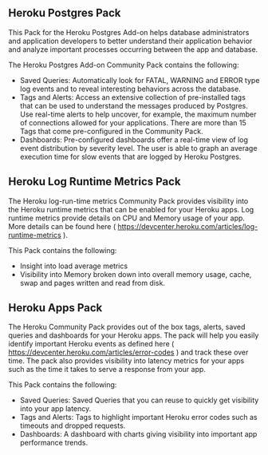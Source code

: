 Heroku Postgres Pack
-------------------------------

This Pack for the Heroku Postgres Add-on helps database administrators and application developers to better understand their application behavior and analyze important processes occurring between the app and database.

The Heroku Postgres Add-on Community Pack contains the following:

* Saved Queries: Automatically look for FATAL, WARNING and ERROR type log events and to reveal interesting behaviors across the database.
* Tags and Alerts: Access an extensive collection of pre-installed tags that can be used to understand the messages produced by Postgres. Use real-time alerts to help uncover, for example, the maximum number of connections allowed for your applications. There are more than 15 Tags that come pre-configured in the Community Pack.
* Dashboards: Pre-configured dashboards offer a real-time view of log event distribution by severity level. The user is able to graph an average execution time for slow events that are logged by Heroku Postgres.


Heroku Log Runtime Metrics Pack
-------------------------------

The Heroku log-run-time metrics Community Pack provides visibility into the Heroku runtime metrics that can be enabled for your Heroku apps. Log runtime metrics provide details on CPU and Memory usage of your app. More details can be found here ( https://devcenter.heroku.com/articles/log-runtime-metrics ).

This Pack contains the following:

* Insight into load average metrics
* Visibility into Memory broken down into overall memory usage, cache, swap and pages written and read from disk.


Heroku Apps Pack
----------------

The Heroku Community Pack provides out of the box tags, alerts, saved queries and dashboards for your Heroku apps. The pack will help you easily identify important Heroku events as defined here ( https://devcenter.heroku.com/articles/error-codes ) and track these over time. The pack also provides visibility into latency metrics for your apps such as the time it takes to serve a response from your app.

This Pack contains the following:

* Saved Queries: Saved Queries that you can reuse to quickly get visibility into your app latency.
* Tags and Alerts: Tags to highlight important Heroku error codes such as timeouts and dropped requests.
* Dashboards: A dashboard with charts giving visibility into important app performance trends.
